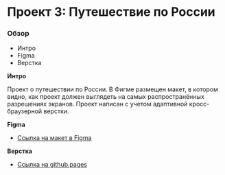 # Проект 3: Путешествие по России

### Обзор
* Интро
* Figma
* Верстка

**Интро**

Проект о путешествии по России.
В Фигме размещен макет, в котором видно, как проект должен выглядеть на самых распространённых разрешениях экранов.
Проект написан с учетом адаптивной кросс-браузерной верстки.

**Figma**

* [Ссылка на макет в Figma](https://www.figma.com/file/OyRWEjU6wBwRe1hapzQoLx/Sprint-3%3A-Russia-%2F-desktop-%2B-mobile?node-id=28503%3A0)

**Верстка**
* [Ссылка на github.pages](https://paulbuny.github.io/russian-travel.html)

